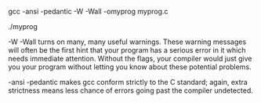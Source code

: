 gcc -ansi -pedantic -W -Wall -omyprog myprog.c

./myprog

-W -Wall turns on many, many useful warnings. These warning messages will often be the first hint that your program has a serious error in it which needs immediate attention. Without the flags, your compiler would just give you your program without letting you know about these potential problems.

-ansi -pedantic makes gcc conform strictly to the C standard; again, extra strictness means less chance of errors going past the compiler undetected.
